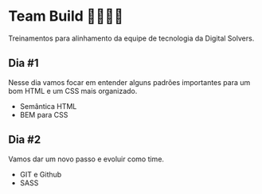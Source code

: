 # Team Build 👩‍💻👨‍💻
Treinamentos para alinhamento da equipe de tecnologia da Digital Solvers.


## Dia #1
Nesse dia vamos focar em entender alguns padrões importantes para um bom HTML e um CSS mais organizado.

- Semântica HTML
- BEM para CSS


## Dia #2
Vamos dar um novo passo e evoluir como time.

- GIT e Github
- SASS

